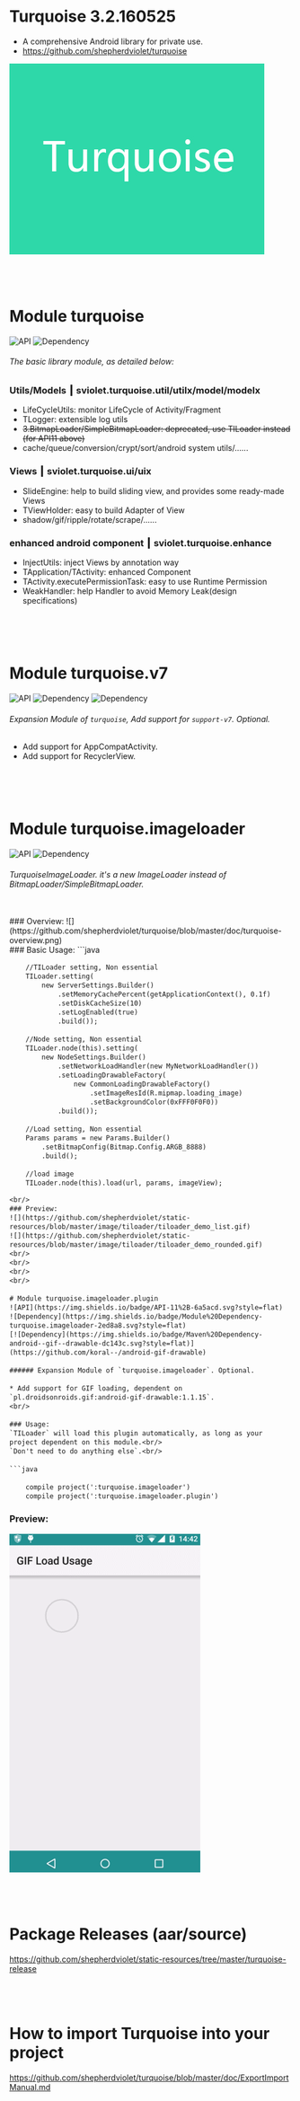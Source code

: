 # Turquoise 3.2.160525
* A comprehensive Android library for private use.
* https://github.com/shepherdviolet/turquoise

![](https://github.com/shepherdviolet/static-resources/blob/master/image/logo/turquoise.jpg)<br/>
<br/>
<br/>
<br/>

# Module turquoise
![API](https://img.shields.io/badge/API-10%2B-6a5acd.svg?style=flat)
![Dependency](https://img.shields.io/badge/Maven%20Dependency-support--v4-dc143c.svg?style=flat)

###### The basic library module, as detailed below:

### Utils/Models ┃ sviolet.turquoise.util/utilx/model/modelx
* LifeCycleUtils: monitor LifeCycle of Activity/Fragment
* TLogger: extensible log utils
* ~~3.BitmapLoader/SimpleBitmapLoader: deprecated, use TILoader instead (for API11 above)~~
* cache/queue/conversion/crypt/sort/android system utils/......

### Views ┃ sviolet.turquoise.ui/uix
* SlideEngine: help to build sliding view, and provides some ready-made Views
* TViewHolder: easy to build Adapter of View
* shadow/gif/ripple/rotate/scrape/......

### enhanced android component ┃ sviolet.turquoise.enhance
* InjectUtils: inject Views by annotation way
* TApplication/TActivity: enhanced Component
* TActivity.executePermissionTask: easy to use Runtime Permission
* WeakHandler: help Handler to avoid Memory Leak(design specifications)

<br/>
<br/>
<br/>

# Module turquoise.v7
![API](https://img.shields.io/badge/API-10%2B-6a5acd.svg?style=flat)
![Dependency](https://img.shields.io/badge/Module%20Dependency-turquoise-2ed8a8.svg?style=flat)
![Dependency](https://img.shields.io/badge/Maven%20Dependency-support--v7-dc143c.svg?style=flat)

###### Expansion Module of `turquoise`, Add support for `support-v7`. Optional.

* Add support for AppCompatActivity.
* Add support for RecyclerView.

<br/>
<br/>
<br/>

# Module turquoise.imageloader
![API](https://img.shields.io/badge/API-11%2B-6a5acd.svg?style=flat)
![Dependency](https://img.shields.io/badge/Module%20Dependency-turquoise-2ed8a8.svg?style=flat)

###### TurquoiseImageLoader. it's a new ImageLoader instead of BitmapLoader/SimpleBitmapLoader.
<br/>
### Overview:
![](https://github.com/shepherdviolet/turquoise/blob/master/doc/turquoise-overview.png)
<br/>
### Basic Usage:
```java

        //TILoader setting, Non essential
        TILoader.setting(
            new ServerSettings.Builder()
                .setMemoryCachePercent(getApplicationContext(), 0.1f)
                .setDiskCacheSize(10)
                .setLogEnabled(true)
                .build());

        //Node setting, Non essential
        TILoader.node(this).setting(
            new NodeSettings.Builder()
                .setNetworkLoadHandler(new MyNetworkLoadHandler())
                .setLoadingDrawableFactory(
                    new CommonLoadingDrawableFactory()
                        .setImageResId(R.mipmap.loading_image)
                        .setBackgroundColor(0xFFF0F0F0))
                .build());

        //Load setting, Non essential
        Params params = new Params.Builder()
            .setBitmapConfig(Bitmap.Config.ARGB_8888)
            .build();

        //load image
        TILoader.node(this).load(url, params, imageView);

```
<br/>
### Preview:
![](https://github.com/shepherdviolet/static-resources/blob/master/image/tiloader/tiloader_demo_list.gif)
![](https://github.com/shepherdviolet/static-resources/blob/master/image/tiloader/tiloader_demo_rounded.gif)
<br/>
<br/>
<br/>
<br/>

# Module turquoise.imageloader.plugin
![API](https://img.shields.io/badge/API-11%2B-6a5acd.svg?style=flat)
![Dependency](https://img.shields.io/badge/Module%20Dependency-turquoise.imageloader-2ed8a8.svg?style=flat)
[![Dependency](https://img.shields.io/badge/Maven%20Dependency-android--gif--drawable-dc143c.svg?style=flat)](https://github.com/koral--/android-gif-drawable)

###### Expansion Module of `turquoise.imageloader`. Optional.

* Add support for GIF loading, dependent on `pl.droidsonroids.gif:android-gif-drawable:1.1.15`.
<br/>

### Usage:
`TILoader` will load this plugin automatically, as long as your project dependent on this module.<br/>
`Don't need to do anything else`.<br/>

```java

    compile project(':turquoise.imageloader')
    compile project(':turquoise.imageloader.plugin')

```

### Preview:
![](https://raw.githubusercontent.com/shepherdviolet/static-resources/master/image/tiloader/tiloader_demo_gif.gif)
<br/>
<br/>
<br/>
<br/>

# Package Releases (aar/source)
https://github.com/shepherdviolet/static-resources/tree/master/turquoise-release <br/>
<br/>
<br/>
<br/>

# How to import Turquoise into your project
https://github.com/shepherdviolet/turquoise/blob/master/doc/ExportImportManual.md <br/>
<br/>
<br/>
<br/>